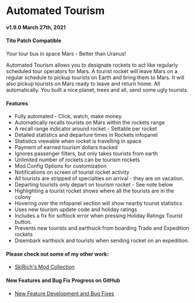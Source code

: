 # Automated Tourism
#### v1.9.0 March 27th, 2021

#### Tito Patch Compatible

Your tour bus in space
Mars - Better than Uranus!

Automated Tourism allows you to designate rockets to act like regularly scheduled tour operators for Mars.
A tourist rocket will leave Mars on a regular schedule to pickup tourists on Earth and bring them to Mars.
It will also pickup tourists on Mars ready to leave and return home.
All automatically.
You built a nice planet, trees and all, send some ugly tourists.

#### Features
- Fully automated - Click, watch, make money.
- Automatically recalls tourists on Mars within the rockets range
- A recall range indicator around rocket - Settable per rocket
- Detailed statistics and departure times in Rockets infopanel
- Statistics viewable when rocket is travelling in space
- Payment of earned tourism dollars tracked
- Ignores passenger filters, but only takes tourists from earth
- Unlimited number of rockets can be tourism rockets
- Mod Config Options for customization
- Notifications on screen of tourist rocket activity
- All tourists are stripped of specialties on arrival - they are on vacation.
- Departing tourists only depart on tourism rocket - See note below
- Highlighting a tourist rocket shows where all the tourists are in the colony
- Hovering over the infopanel section will show nearby tourist statistics
- Uses new tourism update code and holiday ratings
- Includes a fix for softlock error when pressing Holiday Ratings Tourist button.
- Prevents new tourists and earthsick from boarding Trade and Expedition rockets
- Disembark earthsick and tourists when sending rocket on an expedition.

#### Please check out some of my other work:
- [SkiRich's Mod Collection](https://steamcommunity.com/workshop/filedetails/?id=1418440299)

#### New Features and Bug Fix Progress on GitHub
- [New Feature Development and Bug Fixes](https://github.com/SkiRich/Automated-Tourism/projects)